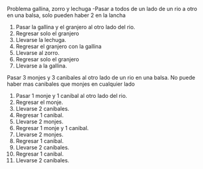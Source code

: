 Problema gallina, zorro y lechuga
-Pasar a todos de un lado de un rio a otro en una balsa, solo pueden haber 2 en la lancha

1. Pasar la gallina y el granjero al otro lado del rio.
2. Regresar solo el granjero
3. Llevarse la lechuga.
4. Regresar el granjero con la gallina
5. Llevarse al zorro.
6. Regresar solo el granjero
7. Llevarse a la gallina.

Pasar 3 monjes y 3 canibales al otro lado de un rio en una balsa.
No puede haber mas canibales que monjes en cualquier lado

1. Pasar 1 monje y 1 canibal al otro lado del rio. 
2. Regresar el monje. 
3. Llevarse 2 canibales. 
4. Regresar 1 canibal.
5. Llevarse 2 monjes.
6. Regresar 1 monje y 1 canibal.
7. Llevarse 2 monjes.
8. Regresar 1 canibal.
9. Llevarse 2 canibales.
10. Regresar 1 canibal.
11. Llevarse 2 canibales.

